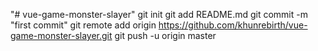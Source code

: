 "# vue-game-monster-slayer"  git init git add README.md git commit -m "first commit" git remote add origin https://github.com/khunrebirth/vue-game-monster-slayer.git git push -u origin master
